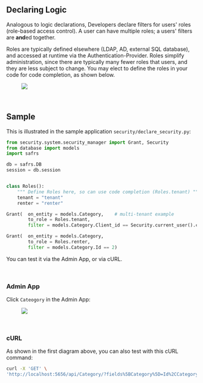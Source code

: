 ## Declaring Logic

Analogous to logic declarations, Developers declare filters for users' roles (role-based access control).  A user can have multiple roles; a users' filters are **and**ed together.

Roles are typically defined elsewhere (LDAP, AD, external SQL database), and accessed at runtime via the Authentication-Provider.  Roles simplify administration, since there are typically many fewer roles that users, and they are less subject to change.  You may elect to define the roles in your code for code completion, as shown below.

<figure><img src="https://github.com/valhuber/apilogicserver/wiki/images/security/declare-security.png"></figure>

&nbsp;

## Sample

This is illustrated in the sample application `security/declare_security.py`:

```python
from security.system.security_manager import Grant, Security
from database import models
import safrs

db = safrs.DB
session = db.session


class Roles():
    """ Define Roles here, so can use code completion (Roles.tenant) """
    tenant = "tenant"
    renter = "renter"

Grant(  on_entity = models.Category,    # multi-tenant example
        to_role = Roles.tenant,
        filter = models.Category.Client_id == Security.current_user().client_id)  # User table attributes

Grant(  on_entity = models.Category,
        to_role = Roles.renter,
        filter = models.Category.Id == 2)
```

You can test it via the Admin App, or via cURL.

&nbsp;

### Admin App

Click `Cateogory` in the Admin App:

<figure><img src="https://github.com/valhuber/apilogicserver/wiki/images/security/security-admin.png"></figure>


&nbsp;

### cURL

As shown in the first diagram above, you can also test with this cURL command:

```bash
curl -X 'GET' \
'http://localhost:5656/api/Category/?fields%5BCategory%5D=Id%2CCategoryName%2CDescription&page%5Boffset%5D=0&page%5Blimit%5D=10&sort=id' -H 'accept: application/vnd.api+json' -H 'Content-Type: application/vnd.api+json'
```